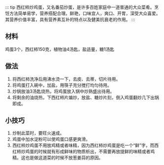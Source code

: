 ::: tip
西红柿炒鸡蛋，又名番茄炒蛋，是许多百姓家庭中一道普通的大众菜肴。烹饪方法简单易学，营养搭配合理。鲜艳，口味宜人，爽口、开胃，深受大众喜爱。其营养价值丰富，具有营养素互补的特点以及健美抗衰老的作用。
:::
## 材料
鸡蛋3个，西红柿150克，植物油4汤匙，盐适量，糖1汤匙

## 做法
1. 将西红柿洗净后用沸水烫一下，去皮、去蒂，切片待用。
2. 将鸡蛋打入碗中，加盐，用筷子充分搅打均匀待用。
3. 炒锅放油3汤匙烧热，将鸡蛋放入锅中炒熟盛出待用。
4. 将剩余的油烧热，下西红柿片煸炒，放盐、糖炒片刻，倒入鸡蛋翻炒几下出锅即成。


## 小技巧
1. 炒制此菜时，要旺火速成。
2. 鸡蛋中加水淀粉可以使鸡蛋口感更爽滑。
3. 西红柿炒鸡蛋不用放鸡精或者味精，因为西红柿炒鸡蛋是吃一个“鲜”字，而西红柿炒鸡蛋的时候就有形成鲜味的物质析出，不需要再放提鲜的味精或者鸡精。这也是做这道菜的时候不放葱姜蒜的原因。
